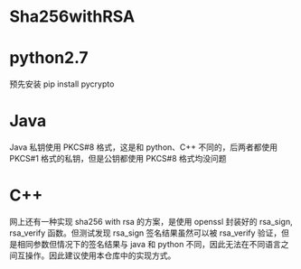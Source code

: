# Sha256withRSA

# python2.7

预先安装 pip install pycrypto

# Java

Java 私钥使用 PKCS#8 格式，这是和 python、C++ 不同的，后两者都使用 PKCS#1 格式的私钥，但是公钥都使用 PKCS#8 格式均没问题

# C++

网上还有一种实现 sha256 with rsa 的方案，是使用 openssl 封装好的 rsa_sign, rsa_verify 函数。但测试发现 rsa_sign 签名结果虽然可以被 rsa_verify 验证，但是相同参数但情况下的签名结果与 java 和 python 不同，因此无法在不同语言之间互操作。因此建议使用本仓库中的实现方式。